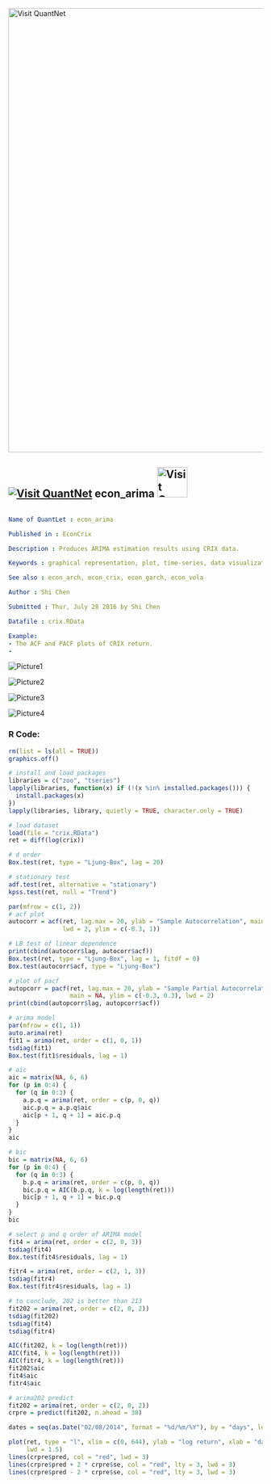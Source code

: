 
[<img src="https://github.com/QuantLet/Styleguide-and-FAQ/blob/master/pictures/banner.png" width="880" alt="Visit QuantNet">](http://quantlet.de/index.php?p=info)

## [<img src="https://github.com/QuantLet/Styleguide-and-Validation-procedure/blob/master/pictures/qloqo.png" alt="Visit QuantNet">](http://quantlet.de/) **econ_arima** [<img src="https://github.com/QuantLet/Styleguide-and-Validation-procedure/blob/master/pictures/QN2.png" width="60" alt="Visit QuantNet 2.0">](http://quantlet.de/d3/ia)

```yaml

Name of QuantLet : econ_arima

Published in : EconCrix

Description : Produces ARIMA estimation results using CRIX data.

Keywords : graphical representation, plot, time-series, data visualization, copula

See also : econ_arch, econ_crix, econ_garch, econ_vola

Author : Shi Chen

Submitted : Thur, July 28 2016 by Shi Chen

Datafile : crix.RData

Example: 
- The ACF and PACF plots of CRIX return.
-

```

![Picture1](arima101.png)

![Picture2](arima202.png)

![Picture3](arima_pred.png)

![Picture4](return_pacf.png)


### R Code:
```r
rm(list = ls(all = TRUE))
graphics.off()

# install and load packages
libraries = c("zoo", "tseries")
lapply(libraries, function(x) if (!(x %in% installed.packages())) {
  install.packages(x)
})
lapply(libraries, library, quietly = TRUE, character.only = TRUE)

# load dataset
load(file = "crix.RData")
ret = diff(log(crix))

# d order
Box.test(ret, type = "Ljung-Box", lag = 20)

# stationary test
adf.test(ret, alternative = "stationary")
kpss.test(ret, null = "Trend")

par(mfrow = c(1, 2))
# acf plot
autocorr = acf(ret, lag.max = 20, ylab = "Sample Autocorrelation", main = NA, 
               lwd = 2, ylim = c(-0.3, 1))

# LB test of linear dependence
print(cbind(autocorr$lag, autocorr$acf))
Box.test(ret, type = "Ljung-Box", lag = 1, fitdf = 0)
Box.test(autocorr$acf, type = "Ljung-Box")

# plot of pacf
autopcorr = pacf(ret, lag.max = 20, ylab = "Sample Partial Autocorrelation", 
                 main = NA, ylim = c(-0.3, 0.3), lwd = 2)
print(cbind(autopcorr$lag, autopcorr$acf))

# arima model
par(mfrow = c(1, 1))
auto.arima(ret)
fit1 = arima(ret, order = c(1, 0, 1))
tsdiag(fit1)
Box.test(fit1$residuals, lag = 1)

# aic
aic = matrix(NA, 6, 6)
for (p in 0:4) {
  for (q in 0:3) {
    a.p.q = arima(ret, order = c(p, 0, q))
    aic.p.q = a.p.q$aic
    aic[p + 1, q + 1] = aic.p.q
  }
}
aic

# bic
bic = matrix(NA, 6, 6)
for (p in 0:4) {
  for (q in 0:3) {
    b.p.q = arima(ret, order = c(p, 0, q))
    bic.p.q = AIC(b.p.q, k = log(length(ret)))
    bic[p + 1, q + 1] = bic.p.q
  }
}
bic

# select p and q order of ARIMA model
fit4 = arima(ret, order = c(2, 0, 3))
tsdiag(fit4)
Box.test(fit4$residuals, lag = 1)

fitr4 = arima(ret, order = c(2, 1, 3))
tsdiag(fitr4)
Box.test(fitr4$residuals, lag = 1)

# to conclude, 202 is better than 213
fit202 = arima(ret, order = c(2, 0, 2))
tsdiag(fit202)
tsdiag(fit4)
tsdiag(fitr4)

AIC(fit202, k = log(length(ret)))
AIC(fit4, k = log(length(ret)))
AIC(fitr4, k = log(length(ret)))
fit202$aic
fit4$aic
fitr4$aic

# arima202 predict
fit202 = arima(ret, order = c(2, 0, 2))
crpre = predict(fit202, n.ahead = 30)

dates = seq(as.Date("02/08/2014", format = "%d/%m/%Y"), by = "days", length = length(ret))

plot(ret, type = "l", xlim = c(0, 644), ylab = "log return", xlab = "days", 
     lwd = 1.5)
lines(crpre$pred, col = "red", lwd = 3)
lines(crpre$pred + 2 * crpre$se, col = "red", lty = 3, lwd = 3)
lines(crpre$pred - 2 * crpre$se, col = "red", lty = 3, lwd = 3)

```
